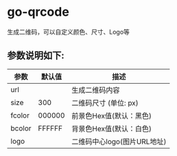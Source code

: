 # go-qrcode

生成二维码，可以自定义颜色、尺寸、Logo等

## 参数说明如下:

|参数|默认值|描述|
|---|---|---|
|url||生成二维码内容|
|size|300|二维码尺寸 (单位: px)|
|fcolor|000000|前景色Hex值(默认：黑色)|
|bcolor|FFFFFF|背景色Hex值(默认：白色)|
|logo||二维码中心logo(图片URL地址)|
